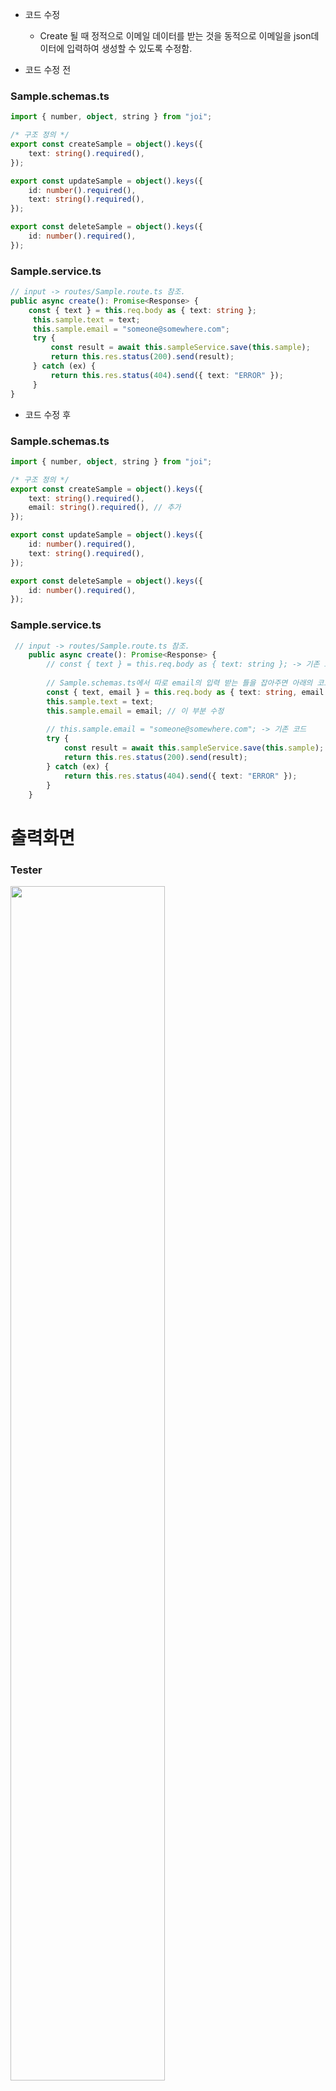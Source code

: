 * 코드 수정
  * Create 될 때 정적으로 이메일 데이터를 받는 것을 동적으로 이메일을 json데이터에 입력하여 생성할 수 있도록 수정함.

* 코드 수정 전
### Sample.schemas.ts
```typescript
import { number, object, string } from "joi";

/* 구조 정의 */ 
export const createSample = object().keys({
    text: string().required(),
});

export const updateSample = object().keys({
    id: number().required(),
    text: string().required(), 
});

export const deleteSample = object().keys({
    id: number().required(),
});
```
### Sample.service.ts
```typescript
// input -> routes/Sample.route.ts 참조. 
public async create(): Promise<Response> {
    const { text } = this.req.body as { text: string };    
     this.sample.text = text;
     this.sample.email = "someone@somewhere.com";
     try {
         const result = await this.sampleService.save(this.sample);
         return this.res.status(200).send(result);
     } catch (ex) {
         return this.res.status(404).send({ text: "ERROR" });
     }
}
```

* 코드 수정 후
### Sample.schemas.ts
```typescript
import { number, object, string } from "joi";

/* 구조 정의 */ 
export const createSample = object().keys({
    text: string().required(),
    email: string().required(), // 추가
});

export const updateSample = object().keys({
    id: number().required(),
    text: string().required(),
});

export const deleteSample = object().keys({
    id: number().required(),
});
```
### Sample.service.ts
```typescript
 // input -> routes/Sample.route.ts 참조. 
    public async create(): Promise<Response> {
        // const { text } = this.req.body as { text: string }; -> 기존 코드
        
        // Sample.schemas.ts에서 따로 email의 입력 받는 틀을 잡아주면 아래의 코드를 사용할 수 있다.
        const { text, email } = this.req.body as { text: string, email: string }; // 이 부분 수정
        this.sample.text = text;
        this.sample.email = email; // 이 부분 수정
        
        // this.sample.email = "someone@somewhere.com"; -> 기존 코드
        try {
            const result = await this.sampleService.save(this.sample);
            return this.res.status(200).send(result);
        } catch (ex) {
            return this.res.status(404).send({ text: "ERROR" });
        }
    }
```

# 출력화면
### Tester
<img src="https://user-images.githubusercontent.com/33046341/78627913-9ca66200-78cd-11ea-881f-a6796241193e.png" width="70%"></img>
### Web
<img src="https://user-images.githubusercontent.com/33046341/78628053-0a528e00-78ce-11ea-94f1-97c1e2b2b7c1.png" width="70%"></img>
